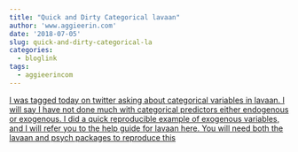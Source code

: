 ```yaml
---
title: "Quick and Dirty Categorical lavaan"
author: 'www.aggieerin.com'
date: '2018-07-05'
slug: quick-and-dirty-categorical-la
categories:
  - bloglink
tags:
  - aggieerincom
---
```


[I was tagged today on twitter asking about categorical variables in lavaan. I will say I have not done much with categorical predictors either endogenous or exogenous. I did a quick reproducible example of exogenous variables, and I will refer you to the help guide for lavaan here. You will need both the lavaan and psych packages to reproduce this<i class="fas fa-external-link-alt"></i>](https://doomlab.github.io/post/quick-and-dirty-categorical-lavaan/)

